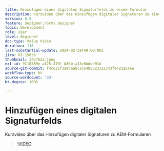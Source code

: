 ```yaml
---
title: Hinzufügen eines digitalen Signaturfelds zu einem Formular
description: Kurzvideo über das Hinzufügen digitaler Signaturen zu einem AEM-Formular
version: 6.5
feature: Designer,Forms Designer
topic: Development
role: User
level: Beginner
doc-type: Value Video
duration: 116
last-substantial-update: 2024-02-29T00:00:00Z
jira: KT-15056
thumbnail: 3427623.jpeg
exl-id: 9110589e-a325-479f-b89b-a13e6bdde91d
source-git-commit: f4c621f3a9caa8c2c64b8323312343fe421a5aee
workflow-type: ht
source-wordcount: '33'
ht-degree: 100%

---
```


# Hinzufügen eines digitalen Signaturfelds

Kurzvideo über das Hinzufügen digitaler Signaturen zu AEM-Formularen

>[!VIDEO](https://video.tv.adobe.com/v/3427623/?learn=on)
